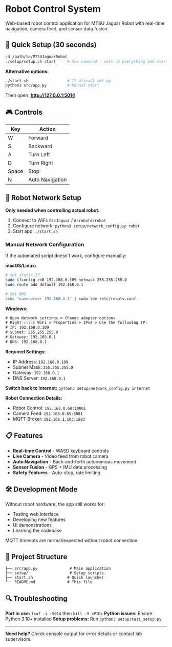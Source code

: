 # Robot Control System

Web-based robot control application for MTSU Jaguar Robot with real-time navigation, camera feed, and sensor data fusion.

## 🚀 Quick Setup (30 seconds)

```bash
cd /path/to/MTSUJaguarRobot
./setup/setup.sh start     # One command - sets up everything and starts app
```

**Alternative options:**
```bash
./start.sh                 # If already set up
python3 src/app.py         # Manual start
```

Then open: **http://127.0.0.1:5014**

## 🎮 Controls

| Key | Action |
|-----|--------|
| W | Forward |
| S | Backward |
| A | Turn Left |
| D | Turn Right |
| Space | Stop |
| N | Auto Navigation |

## 🔧 Robot Network Setup

**Only needed when controlling actual robot:**

1. Connect to WiFi: `DirJaguar` / `drrobotdrrobot`
2. Configure network: `python3 setup/network_config.py robot`
3. Start app: `./start.sh`

### Manual Network Configuration

If the automated script doesn't work, configure manually:

**macOS/Linux:**
```bash
# Set static IP
sudo ifconfig en0 192.168.0.109 netmask 255.255.255.0
sudo route add default 192.168.0.1

# Set DNS
echo "nameserver 192.168.0.1" | sudo tee /etc/resolv.conf
```

**Windows:**
```cmd
# Open Network settings > Change adapter options
# Right-click WiFi > Properties > IPv4 > Use the following IP:
# IP: 192.168.0.109
# Subnet: 255.255.255.0
# Gateway: 192.168.0.1
# DNS: 192.168.0.1
```

**Required Settings:**
- IP Address: `192.168.0.109`
- Subnet Mask: `255.255.255.0`
- Gateway: `192.168.0.1`
- DNS Server: `192.168.0.1`

**Switch back to internet:** `python3 setup/network_config.py internet`

**Robot Connection Details:**
- Robot Control: `192.168.0.60:10001`
- Camera Feed: `192.168.0.65:8081`
- MQTT Broker: `192.168.1.103:1883`

## 📋 Features

- **Real-time Control** - WASD keyboard controls
- **Live Camera** - Video feed from robot camera
- **Auto Navigation** - Back-and-forth autonomous movement
- **Sensor Fusion** - GPS + IMU data processing
- **Safety Features** - Auto-stop, rate limiting

## 🛠️ Development Mode

Without robot hardware, the app still works for:
- Testing web interface
- Developing new features
- UI demonstrations
- Learning the codebase

MQTT timeouts are normal/expected without robot connection.

## 📁 Project Structure

```
├── src/app.py              # Main application
├── setup/                  # Setup scripts
├── start.sh               # Quick launcher
└── README.md              # This file
```

## 🔍 Troubleshooting

**Port in use:** `lsof -i :5014` then `kill -9 <PID>`
**Python issues:** Ensure Python 3.10+ installed
**Setup problems:** Run `python3 setup/test_setup.py`

---

**Need help?** Check console output for error details or contact lab supervisors.
